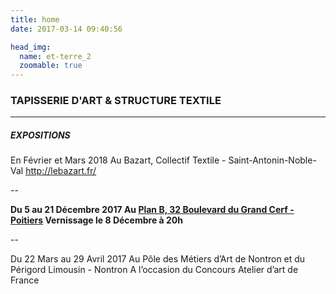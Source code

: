 ```yaml
---
title: home
date: 2017-03-14 09:40:56

head_img:
  name: et-terre_2
  zoomable: true
---
```


### TAPISSERIE D'ART & STRUCTURE TEXTILE

---

##### EXPOSITIONS
En Février et Mars 2018
Au Bazart, Collectif Textile - Saint-Antonin-Noble-Val
http://lebazart.fr/

--

**Du 5 au 21 Décembre 2017
Au [Plan B, 32 Boulevard du Grand Cerf - Poitiers](https://encrypted.google.com/maps/place/Le+Plan+B/@46.5863665,0.3361458,17z/data=!3m1!4b1!4m5!3m4!1s0x47fdbe72da5986e7:0x8d9cbb1792d92fda!8m2!3d46.5863628!4d0.3383345?hl=en)
Vernissage le 8 Décembre à 20h**

--

Du 22 Mars au 29 Avril 2017
Au Pôle des Métiers d’Art de Nontron et du Périgord Limousin - Nontron
A l’occasion du Concours Atelier d’art de France

